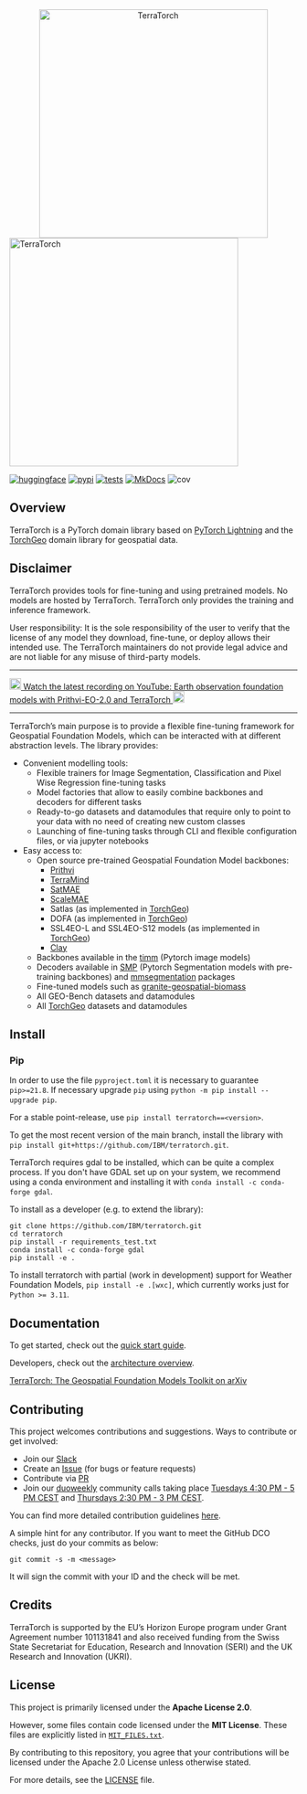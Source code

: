 <!---
<img src="https://github.com/user-attachments/assets/f7c9586f-6220-4a53-9669-2aee3300b492#light-only" alt="TerraTorch"  width="400"/>
<img src="assets/logo_white.png#dark-only" alt="TerraTorch"  width="400"/>
-->
<picture>
  <source media="(prefers-color-scheme: light)" srcset="https://github.com/user-attachments/assets/f8c9586f-6220-4a53-9669-2aee3300b492">
  <source media="(prefers-color-scheme: dark)" srcset="assets/logo_white.png">
  <center><img style="display: block; margin-left: auto; margin-right: auto"; src="https://github.com/user-attachments/assets/f7c9586f-6220-4a53-9669-2aee3300b492" alt="TerraTorch"  width="400"/></center>
</picture>


<img src="https://github.com/user-attachments/assets/f8c9586f-6220-4a53-9669-2aee3300b492" alt="TerraTorch"  width="400"/>
<!--
+ [![cov](https://ibm.github.io/terratorch/badges/coverage.svg)](https://github.com/ibm/terratorch/actions)
-->

<!--
<picture>
  <source media="(prefers-color-scheme: dark)" srcset="docs/figs/logo_inv.png">
  <source media="(prefers-color-scheme: light)" srcset="docs/figs/logo.png">
</picture>
-->

[![huggingface](https://img.shields.io/badge/Hugging_Face-join-FFD21E?logo=huggingface)](https://huggingface.co/ibm-nasa-geospatial)
[![pypi](https://badge.fury.io/py/terratorch.svg)](https://pypi.org/project/terratorch)
[![tests](https://github.com/IBM/terratorch/actions/workflows/test.yaml/badge.svg)](https://github.com/ibm/terratorch/actions/workflows/test.yaml)
[![MkDocs](https://img.shields.io/badge/MkDocs-526CFE?logo=materialformkdocs&logoColor=fff)](https://ibm.github.io/terratorch/)
![cov](https://github.com/IBM/terratorch/raw/automatic/coverage/assets/coverage-badge.svg)
<!--
[![PyPI Downloads](https://img.shields.io/pypi/dm/terratorch.svg?label=PyPI%20downloads)](https://pypi.org/project/terratorch/)
-->

## Overview
TerraTorch is a PyTorch domain library based on [PyTorch Lightning](https://lightning.ai/docs/pytorch/stable/) and the [TorchGeo](https://github.com/microsoft/torchgeo) domain library
for geospatial data. 

## Disclaimer
TerraTorch provides tools for fine-tuning and using pretrained models.
No models are hosted by TerraTorch. TerraTorch only provides the training and inference framework.  

User responsibility: It is the sole responsibility of the user to verify that the license of any model they download, fine-tune, or deploy allows their intended use.
The TerraTorch maintainers do not provide legal advice and are not liable for any misuse of third-party models.

<hr>
<a href="https://www.youtube.com/watch?v=CB3FKtmuPI8">
  <img src="https://upload.wikimedia.org/wikipedia/commons/4/42/YouTube_icon_%282013-2017%29.png" alt="YouTube" width="20">
  Watch the latest recording on YouTube: Earth observation foundation models with Prithvi-EO-2.0 and TerraTorch
  <img src="https://upload.wikimedia.org/wikipedia/commons/4/42/YouTube_icon_%282013-2017%29.png" alt="YouTube" width="20">
</a>
<hr>


TerraTorch’s main purpose is to provide a flexible fine-tuning framework for Geospatial Foundation Models, which can be interacted with at different abstraction levels. The library provides:

- Convenient modelling tools:
    - Flexible trainers for Image Segmentation, Classification and Pixel Wise Regression fine-tuning tasks
    - Model factories that allow to easily combine backbones and decoders for different tasks
    - Ready-to-go datasets and datamodules that require only to point to your data with no need of creating new custom classes
    - Launching of fine-tuning tasks through CLI and flexible configuration files, or via jupyter notebooks
- Easy access to:
    - Open source pre-trained Geospatial Foundation Model backbones:
      * [Prithvi](https://huggingface.co/ibm-nasa-geospatial/Prithvi-100M)
      * [TerraMind](https://research.ibm.com/blog/terramind-esa-earth-observation-model)
      * [SatMAE](https://sustainlab-group.github.io/SatMAE/)
      * [ScaleMAE](https://github.com/bair-climate-initiative/scale-mae)
      * Satlas (as implemented in [TorchGeo](https://github.com/microsoft/torchgeo))
      * DOFA (as implemented in [TorchGeo](https://github.com/microsoft/torchgeo))
      * SSL4EO-L and SSL4EO-S12 models (as implemented in [TorchGeo](https://github.com/microsoft/torchgeo))
      * [Clay](https://github.com/Clay-foundation/model)
    - Backbones available in the [timm](https://github.com/huggingface/pytorch-image-models) (Pytorch image models)
    - Decoders available in [SMP](https://github.com/qubvel/segmentation_models.pytorch) (Pytorch Segmentation models with pre-training backbones) and [mmsegmentation](https://github.com/open-mmlab/mmsegmentation) packages
    - Fine-tuned models such as [granite-geospatial-biomass](https://huggingface.co/ibm-granite/granite-geospatial-biomass)
    - All GEO-Bench datasets and datamodules
    - All [TorchGeo](https://github.com/microsoft/torchgeo) datasets and datamodules 

## Install
### Pip
In order to use the file `pyproject.toml` it is necessary to guarantee `pip>=21.8`. If necessary upgrade `pip` using `python -m pip install --upgrade pip`. 

For a stable point-release, use `pip install terratorch==<version>`.

[comment]: <If you prefer to get the most recent version of the main branch, install the library with `pip install git+https://github.com/IBM/terratorch.git`.>
To get the most recent version of the main branch, install the library with `pip install git+https://github.com/IBM/terratorch.git`.

[comment]: <Another alternative is to install using [pipx](https://github.com/pypa/pipx) via `pipx install terratorch`, which creates an isolated environment and allows the user to run the application as a common CLI tool, with no need of installing dependencies or activating environments.>

TerraTorch requires gdal to be installed, which can be quite a complex process. If you don't have GDAL set up on your system, we recommend using a conda environment and installing it with `conda install -c conda-forge gdal`.

To install as a developer (e.g. to extend the library):
```
git clone https://github.com/IBM/terratorch.git
cd terratorch
pip install -r requirements_test.txt
conda install -c conda-forge gdal
pip install -e .
```

To install terratorch with partial (work in development) support for Weather Foundation Models, `pip install -e .[wxc]`, which currently works just for `Python >= 3.11`. 

## Documentation

To get started, check out the [quick start guide](https://ibm.github.io/terratorch/quick_start).

Developers, check out the [architecture overview](https://ibm.github.io/terratorch/architecture).

[TerraTorch: The Geospatial Foundation Models Toolkit on arXiv](https://arxiv.org/abs/2503.20563)
## Contributing

This project welcomes contributions and suggestions. Ways to contribute or get involved:

- Join our [Slack](https://join.slack.com/t/terratorch/shared_invite/zt-3c6s4j369-acqJQ38vyFB17kJhLVecJA)
- Create an [Issue](https://github.com/IBM/terratorch/issues) (for bugs or feature requests)
- Contribute via [PR](https://github.com/IBM/terratorch/pulls)
- Join our [duoweekly](https://romeokienzler.medium.com/the-duoweekly-manifesto-eaa6c1f542c8) community calls taking place [Tuesdays 4:30 PM - 5 PM CEST](https://teams.microsoft.com/l/meetup-join/19%3ameeting_MWJhMThhMTMtMjc3MS00YjAyLWI3NTMtYTI0NDQ3NWY3ZGU2%40thread.v2/0?context=%7b%22Tid%22%3a%22fcf67057-50c9-4ad4-98f3-ffca64add9e9%22%2c%22Oid%22%3a%227f7ab87a-680c-4c93-acc5-fbd7ec80823a%22%7d) and [Thursdays 2:30 PM - 3 PM CEST](https://teams.microsoft.com/l/meetup-join/19%3ameeting_MWJhMThhMTMtMjc3MS00YjAyLWI3NTMtYTI0NDQ3NWY3ZGU2%40thread.v2/0?context=%7b%22Tid%22%3a%22fcf67057-50c9-4ad4-98f3-ffca64add9e9%22%2c%22Oid%22%3a%227f7ab87a-680c-4c93-acc5-fbd7ec80823a%22%7d).

You can find more detailed contribution guidelines [here](https://ibm.github.io/terratorch/stable/contributing/). 

A simple hint for any contributor. If you want to meet the GitHub DCO checks, just do your commits as below:
```
git commit -s -m <message>
```
It will sign the commit with your ID and the check will be met. 

## Credits

TerraTorch is supported by the EU’s Horizon Europe program under Grant Agreement number 101131841 and also received funding from the Swiss State Secretariat for Education, Research and Innovation (SERI) and the UK Research and Innovation (UKRI).


## License

This project is primarily licensed under the **Apache License 2.0**. 

However, some files contain code licensed under the **MIT License**. These files are explicitly listed in [`MIT_FILES.txt`](./MIT_FILES.txt).

By contributing to this repository, you agree that your contributions will be licensed under the Apache 2.0 License unless otherwise stated.

For more details, see the [LICENSE](./LICENSE) file.
